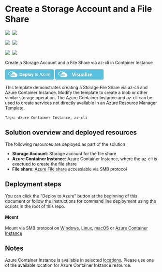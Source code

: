 # Create a Storage Account and a File Share

<IMG SRC="https://azbotstorage.blob.core.windows.net/badges/101-aci-storage-file-share/PublicLastTestDate.svg" />&nbsp;
<IMG SRC="https://azbotstorage.blob.core.windows.net/badges/101-aci-storage-file-share/PublicDeployment.svg" />&nbsp;

<IMG SRC="https://azbotstorage.blob.core.windows.net/badges/101-aci-storage-file-share/FairfaxLastTestDate.svg" />&nbsp;
<IMG SRC="https://azbotstorage.blob.core.windows.net/badges/101-aci-storage-file-share/FairfaxDeployment.svg" />&nbsp;

<IMG SRC="https://azbotstorage.blob.core.windows.net/badges/101-aci-storage-file-share/BestPracticeResult.svg" />&nbsp;
<IMG SRC="https://azbotstorage.blob.core.windows.net/badges/101-aci-storage-file-share/CredScanResult.svg" />&nbsp;

Create a Storage Account and a File Share via az-cli in Container Instance

<a href="https://portal.azure.com/#create/Microsoft.Template/uri/https%3A%2F%2Fraw.githubusercontent.com%2FAzure%2Fazure-quickstart-templates%2Fmaster%2F101-aci-storage-file-share%2Fazuredeploy.json" target="_blank">
    <img src="https://raw.githubusercontent.com/Azure/azure-quickstart-templates/master/1-CONTRIBUTION-GUIDE/images/deploytoazure.png"/>
</a>
<a href="http://armviz.io/#/?load=https%3A%2F%2Fraw.githubusercontent.com%2FAzure%2Fazure-quickstart-templates%2Fmaster%2F101-aci-storage-file-share%2Fazuredeploy.json" target="_blank">
    <img src="https://raw.githubusercontent.com/Azure/azure-quickstart-templates/master/1-CONTRIBUTION-GUIDE/images/visualizebutton.png"/>
</a>

This template demonstrates creating a Storage File Share via az-cli and Azure Container Instance. Modify the template to create a blob or other similar storage operation. The Azure Container Instance and az-cli can be used to create services not directly available in an Azure Resource Manager Template.

`Tags: Azure Container Instance, az-cli`

## Solution overview and deployed resources

The following resources are deployed as part of the solution

+ **Storage Account**: Storage account for the file share
+ **Azure Container Instance**: Azure Container Instance, where the az-cli is exectued to create the file share
+ **File share**: [Azure File share](https://docs.microsoft.com/en-us/azure/storage/files/storage-files-introduction) accessiable via SMB protocol

## Deployment steps

You can click the "Deploy to Azure" button at the beginning of this document or follow the instructions for command line deployment using the scripts in the root of this repo.

#### Mount

Mount via SMB protocol on [Windows](https://docs.microsoft.com/en-us/azure/storage/files/storage-how-to-use-files-windows), [Linux](https://docs.microsoft.com/en-us/azure/storage/files/storage-how-to-use-files-linux), [macOS](https://docs.microsoft.com/en-us/azure/storage/files/storage-how-to-use-files-mac) or [Azure Container Instance](https://docs.microsoft.com/en-us/azure/container-instances/container-instances-volume-azure-files)

## Notes
Azure Container Instance is available in selected [locations](https://docs.microsoft.com/en-us/azure/container-instances/container-instances-quotas#region-availability). Please use one of the available location for Azure Container Instance resource.
